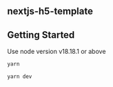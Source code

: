 ## nextjs-h5-template

## Getting Started
Use node version v18.18.1 or above
```bash
yarn

yarn dev
```
